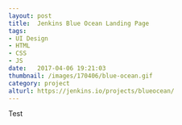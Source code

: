 ```yaml
---
layout: post
title:  Jenkins Blue Ocean Landing Page
tags:
- UI Design
- HTML
- CSS
- JS
date:   2017-04-06 19:21:03
thumbnail: /images/170406/blue-ocean.gif
category: project
alturl: https://jenkins.io/projects/blueocean/
---
```


Test
